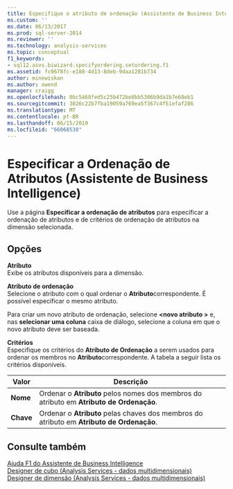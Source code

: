 ```yaml
---
title: Especifique o atributo de ordenação (Assistente de Business Intelligence) | Microsoft Docs
ms.custom: ''
ms.date: 06/13/2017
ms.prod: sql-server-2014
ms.reviewer: ''
ms.technology: analysis-services
ms.topic: conceptual
f1_keywords:
- sql12.asvs.biwizard.specifyordering.setordering.f1
ms.assetid: fc0678fc-e188-4d13-8deb-9daa1281b734
author: minewiskan
ms.author: owend
manager: craigg
ms.openlocfilehash: 0bc5468fed5c25b472be0bb5306b9da1b7e68eb1
ms.sourcegitcommit: 3026c22b7fba19059a769ea5f367c4f51efaf286
ms.translationtype: MT
ms.contentlocale: pt-BR
ms.lasthandoff: 06/15/2019
ms.locfileid: "66068538"
---
```

# <a name="specify-attribute-ordering-business-intelligence-wizard"></a>Especificar a Ordenação de Atributos (Assistente de Business Intelligence)
  Use a página **Especificar a ordenação de atributos** para especificar a ordenação de atributos e de critérios de ordenação de atributos na dimensão selecionada.  
  
## <a name="options"></a>Opções  
 **Atributo**  
 Exibe os atributos disponíveis para a dimensão.  
  
 **Atributo de ordenação**  
 Selecione o atributo com o qual ordenar o **Atributo**correspondente. É possível especificar o mesmo atributo.  
  
 Para criar um novo atributo de ordenação, selecione  **\<novo atributo >** e, nas **selecionar uma coluna** caixa de diálogo, selecione a coluna em que o novo atributo deve ser baseada.  
  
 **Critérios**  
 Especifique os critérios do **Atributo de Ordenação** a serem usados para ordenar os membros no **Atributo**correspondente. A tabela a seguir lista os critérios disponíveis.  
  
|Valor|Descrição|  
|-----------|-----------------|  
|**Nome**|Ordenar o **Atributo** pelos nomes dos membros do atributo em **Atributo de Ordenação**.|  
|**Chave**|Ordenar o **Atributo** pelas chaves dos membros do atributo em **Atributo de Ordenação**.|  
  
## <a name="see-also"></a>Consulte também  
 [Ajuda F1 do Assistente de Business Intelligence](business-intelligence-wizard-f1-help.md)   
 [Designer de cubo &#40;Analysis Services - dados multidimensionais&#41;](cube-designer-analysis-services-multidimensional-data.md)   
 [Designer de dimensão &#40;Analysis Services - dados multidimensionais&#41;](dimension-designer-analysis-services-multidimensional-data.md)  
  
  
